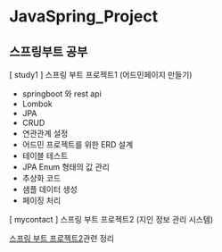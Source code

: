 # JavaSpring_Project

## 스프링부트 공부

[ study1 ]
스프링 부트 프로젝트1 (어드민페이지 만들기)

- springboot 와 rest api
- Lombok
- JPA
- CRUD
- 연관관계 설정
- 어드민 프로젝트를 위한 ERD 설계
- 테이블 테스트
- JPA Enum 형태의 값 관리
- 추상화 코드
- 샘플 데이터 생성
- 페이징 처리



[ mycontact ]
스프링 부트 프로젝트2 (지인 정보 관리 시스템)

[스프링 부트 프로젝트2](https://github.com/Leeseonha/JavaSpring_Project/blob/master/JavaSpring_Project2.md)관련 정리
